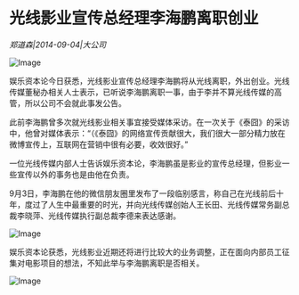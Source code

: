 # 光线影业宣传总经理李海鹏离职创业

*郑道森|2014-09-04|大公司*

![Image](http://p2.pstatp.com/large/pgc-image/1521013422188425dccd22e)

娱乐资本论今日获悉，光线影业宣传总经理李海鹏将从光线离职，外出创业。光线传媒董秘办相关人士表示，已听说李海鹏离职一事，由于李并不算光线传媒的高管，所以公司不会就此事发公告。

此前李海鹏曾多次就光线影业相关事宜接受媒体采访。在一次关于《泰囧》的采访中，他曾对媒体表示：“（《泰囧》的网络宣传贡献很大，我们很大一部分精力放在微博宣传上，互联网在营销中很有必要，收效很好。”

一位光线传媒内部人士告诉娱乐资本论，李海鹏虽是影业的宣传总经理，但影业一些宣传以外的事务也是由他在负责。

9月3日，李海鹏在他的微信朋友圈里发布了一段临别感言，称自己在光线前后十年，度过了人生中最重要的时光，并向光线传媒创始人王长田、光线传媒常务副总裁李晓萍、光线传媒执行副总裁李德来表达感谢。

![Image](http://p2.pstatp.com/large/pgc-image/15210134224401708854ba4)

娱乐资本论获悉，光线影业近期还将进行比较大的业务调整，正在面向内部员工征集对电影项目的想法，不知此举与李海鹏离职是否相关。

![Image](http://p2.pstatp.com/large/pgc-image/1521013422264a059600342)

